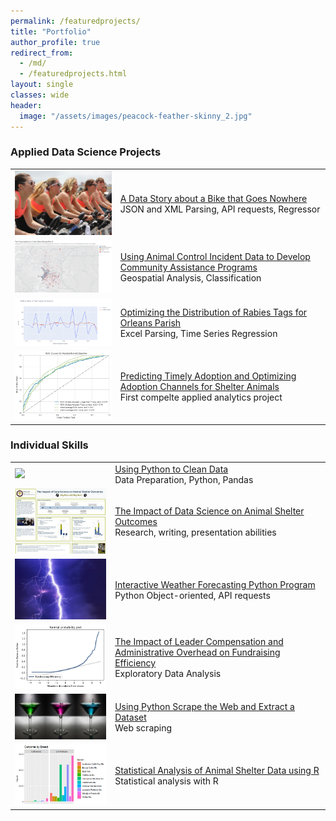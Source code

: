 ```yaml
---
permalink: /featuredprojects/
title: "Portfolio"
author_profile: true
redirect_from: 
  - /md/
  - /featuredprojects.html
layout: single
classes: wide
header:
  image: "/assets/images/peacock-feather-skinny_2.jpg"
---
```


### Applied Data Science Projects

| | |
|-|-|
| <img src="/assets/images/DSC680_3_thumbnail.jpg" width="300"> | [A Data Story about a Bike that Goes Nowhere](https://github.com/RebeccaLewis-DS/dsc680-project3.git) <br/> JSON and XML Parsing, API requests, Regressor| 
| <img src="/assets/images/DSC680_1_thumbnail.png" width="300"> | [Using Animal Control Incident Data to Develop Community Assistance Programs](https://github.com/RebeccaLewis-DS/dsc680-project1.git)	<br/> Geospatial Analysis, Classification| 
| <img src="/assets/images/DSC680_2_thumbnail.PNG" width="300"> | [Optimizing the Distribution of Rabies Tags for Orleans Parish](https://github.com/RebeccaLewis-DS/dsc680-project2.git)	<br/>  Excel Parsing, Time Series Regression | 
| <img src="/assets/images/DSC630_thumbnail.png" width="300"> | [Predicting Timely Adoption and Optimizing Adoption Channels for Shelter Animals](https://github.com/RebeccaLewis-DS/dsc630-finalproject.git) <br/> First compelte applied analytics project	| 


### Individual Skills

| | |
|-|-|
| <img src="/assets/images/DSC540_1_thumbnail.PNG" width="300">  | [Using Python to Clean Data](https://github.com/RebeccaLewis-DS/dsc540-midtermproject.git)  <br/> Data Preparation, Python, Pandas	|	
| <img src="/assets/images/DSC500_thumbnail.png" width="300"> | [The Impact of Data Science on Animal Shelter Outcomes](https://github.com/RebeccaLewis-DS/dsc500-finalproject.git) <br/> Research, writing, presentation abilities | 
| <img src="/assets/images/DSC510_thumbnail.jpg" width="300"> | [Interactive Weather Forecasting Python Program](https://github.com/RebeccaLewis-DS/dsc510-finalproject.git)  <br/> Python Object-oriented, API requests	|
| <img src="/assets/images/DSC530_thumbnail.png" width="300"> | [The Impact of Leader Compensation and Administrative Overhead on Fundraising Efficiency](https://github.com/RebeccaLewis-DS/dsc530-finalproject.git)  <br/> Exploratory Data Analysis	|
| <img src="/assets/images/DSC540_2_thumbnail.jpg" width="300"> | [Using Python Scrape the Web and Extract a Dataset](https://github.com/RebeccaLewis-DS/dsc540-termproject.git) <br/> Web scraping	|		
| <img src="/assets/images/DSC520_thumbnail.PNG" width="300"> | [Statistical Analysis of Animal Shelter Data using R](https://github.com/RebeccaLewis-DS/dsc520-finalproject.git)  <br/> Statistical analysis with R	|

